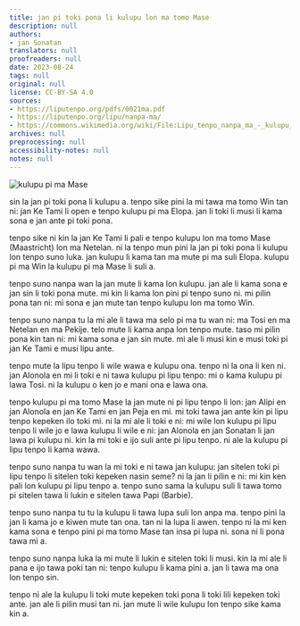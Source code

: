 ```yaml
---
title: jan pi toki pona li kulupu lon ma tomo Mase
description: null
authors:
- jan Sonatan
translators: null
proofreaders: null
date: 2023-08-24
tags: null
original: null
license: CC-BY-SA 4.0
sources:
- https://liputenpo.org/pdfs/0021ma.pdf
- https://liputenpo.org/lipu/nanpa-ma/
- https://commons.wikimedia.org/wiki/File:Lipu_tenpo_nanpa_ma_-_kulupu_pi_ma_Mase.png
archives: null
preprocessing: null
accessibility-notes: null
notes: null
---
```


![kulupu pi ma Mase](https://upload.wikimedia.org/wikipedia/commons/e/e0/Lipu_tenpo_nanpa_ma_-_kulupu_pi_ma_Mase.png)

sin la jan pi toki pona li kulupu a. tenpo sike pini la mi tawa ma tomo Win tan ni: jan Ke Tami li open e tenpo kulupu pi ma Elopa. jan li toki li musi li kama sona e jan ante pi toki pona.

tenpo sike ni kin la jan Ke Tami li pali e tenpo kulupu lon ma tomo Mase (Maastricht) lon ma Netelan. ni la tenpo mun pini la jan pi toki pona li kulupu lon tenpo suno luka. jan kulupu li kama tan ma mute pi ma suli Elopa. kulupu pi ma Win la kulupu pi ma Mase li suli a.

tenpo suno nanpa wan la jan mute li kama lon kulupu. jan ale li kama sona e jan sin li toki pona mute. mi kin li kama lon pini pi tenpo suno ni. mi pilin pona tan ni: mi sona e jan mute tan tenpo kulupu lon ma tomo Win.

tenpo suno nanpa tu la mi ale li tawa ma selo pi ma tu wan ni: ma Tosi en ma Netelan en ma Pekije. telo mute li kama anpa lon tenpo mute. taso mi pilin pona kin tan ni: mi kama sona e jan sin mute. mi ale li musi kin e musi toki pi jan Ke Tami e musi lipu ante.

tenpo mute la lipu tenpo li wile wawa e kulupu ona. tenpo ni la ona li ken ni. jan Alonola en mi li toki e ni tawa kulupu pi lipu tenpo: mi o kama kulupu pi lawa Tosi. ni la kulupu o ken jo e mani ona e lawa ona.

tenpo kulupu pi ma tomo Mase la jan mute ni pi lipu tenpo li lon: jan Alipi en jan Alonola en jan Ke Tami en jan Peja en mi. mi toki tawa jan ante kin pi lipu tenpo kepeken ilo toki mi. ni la mi ale li toki e ni: mi wile lon kulupu pi lipu tenpo li wile jo e lawa kulupu li wile e ni: jan Alonola en jan Sonatan li jan lawa pi kulupu ni. kin la mi toki e ijo suli ante pi lipu tenpo. ni ale la kulupu pi lipu tenpo li kama wawa.

tenpo suno nanpa tu wan la mi toki e ni tawa jan kulupu: jan sitelen toki pi lipu tenpo li sitelen toki kepeken nasin seme? ni la jan li pilin e ni: mi kin ken pali lon kulupu pi lipu tenpo a. tenpo suno sama la kulupu suli li tawa tomo pi sitelen tawa li lukin e sitelen tawa Papi (Barbie).

tenpo suno nanpa tu tu la kulupu li tawa lupa suli lon anpa ma. tenpo pini la jan li kama jo e kiwen mute tan ona. tan ni la lupa li awen. tenpo ni la mi ken kama sona e tenpo pini pi ma tomo Mase tan insa pi lupa ni. sona ni li pona tawa mi a.

tenpo suno nanpa luka la mi mute li lukin e sitelen toki li musi. kin la mi ale li pana e ijo tawa poki tan ni: tenpo kulupu li kama pini a. jan li tawa ma ona lon tenpo sin.

tenpo ni ale la kulupu li toki mute kepeken toki pona li toki lili kepeken toki ante. jan ale li pilin musi tan ni. jan mute li wile kulupu lon tenpo sike kama kin a.